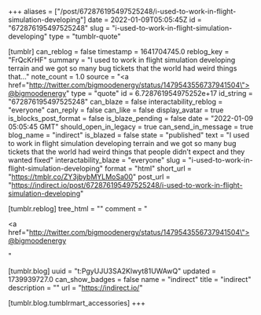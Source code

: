 +++
aliases = ["/post/672876195497525248/i-used-to-work-in-flight-simulation-developing"]
date = 2022-01-09T05:05:45Z
id = "672876195497525248"
slug = "i-used-to-work-in-flight-simulation-developing"
type = "tumblr-quote"

[tumblr]
can_reblog = false
timestamp = 1641704745.0
reblog_key = "FrQcKrHF"
summary = "I used to work in flight simulation developing terrain and we got so many bug tickets that the world had weird things that..."
note_count = 1.0
source = "<a href=\"http://twitter.com/bigmoodenergy/status/1479543556737941504\">@bigmoodenergy</a>"
type = "quote"
id = 6.728761954975252e+17
id_string = "672876195497525248"
can_blaze = false
interactability_reblog = "everyone"
can_reply = false
can_like = false
display_avatar = true
is_blocks_post_format = false
is_blaze_pending = false
date = "2022-01-09 05:05:45 GMT"
should_open_in_legacy = true
can_send_in_message = true
blog_name = "indirect"
is_blazed = false
state = "published"
text = "I used to work in flight simulation developing terrain and we got so many bug tickets that the world had weird things that people didn&rsquo;t expect and they wanted fixed"
interactability_blaze = "everyone"
slug = "i-used-to-work-in-flight-simulation-developing"
format = "html"
short_url = "https://tmblr.co/ZY3jbybMYLMoSa00"
post_url = "https://indirect.io/post/672876195497525248/i-used-to-work-in-flight-simulation-developing"

[tumblr.reblog]
tree_html = ""
comment = "<p><a href=\"http://twitter.com/bigmoodenergy/status/1479543556737941504\">@bigmoodenergy</a></p>"

[tumblr.blog]
uuid = "t:PgyUJU3SA2Klwyt81UWAwQ"
updated = 1739939727.0
can_show_badges = false
name = "indirect"
title = "indirect"
description = ""
url = "https://indirect.io/"

[tumblr.blog.tumblrmart_accessories]
+++
